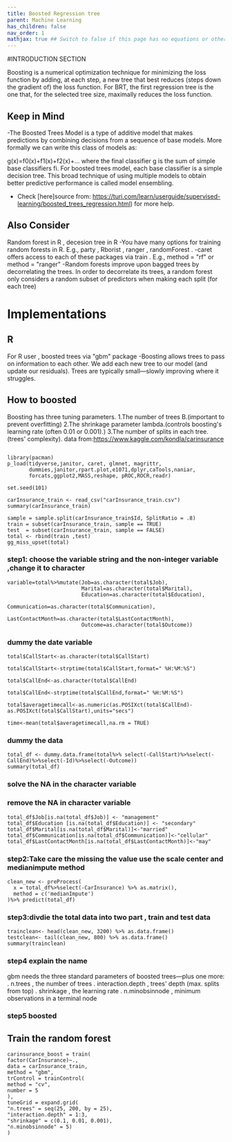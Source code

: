 ```yaml
---
title: Boosted Regression tree
parent: Machine Learning
has_children: false
nav_order: 1
mathjax: true ## Switch to false if this page has no equations or other math rendering.
---
```



#INTRODUCTION SECTION

Boosting is a numerical optimization technique for minimizing the loss function by adding, at each step, a new tree that best reduces (steps down the gradient of) the loss function. For BRT, the first regression tree is the one that, for the selected tree size, maximally reduces the loss function.


## Keep in Mind
-The Boosted Trees Model is a type of additive model that makes predictions by combining decisions from a sequence of base models. More formally we can write this class of models as:

g(x)=f0(x)+f1(x)+f2(x)+...
where the final classifier g is the sum of simple base classifiers fi. For boosted trees model, each base classifier is a simple decision tree. This broad technique of using multiple models to obtain better predictive performance is called model ensembling.
- Check [here]source from: https://turi.com/learn/userguide/supervised-learning/boosted_trees_regression.html) for more help.

## Also Consider

Random forest in R , decesion tree in R
-You have many options for training random forests in R.
E.g., party , Rborist , ranger , randomForest .
-caret offers access to each of these packages via train .
E.g., method = "rf" or method = "ranger"
-Random forests improve upon bagged trees by decorrelating the trees.
In order to decorrelate its trees, a random forest only considers a random
subset of predictors when making each split (for each tree)

# Implementations

## R

For R user , boosted trees via "gbm" package
-Boosting allows trees to pass on information to each other.
We add each new tree to our model (and update our residuals).
Trees are typically small—slowly improving where it struggles.

## How to boosted

Boosting has three tuning parameters.
1.The number of trees B.(important to prevent overfitting)
2.The shrinkage parameter lambda.(controls boosting's learning rate
(often 0.01 or 0.001).)
3.The number of splits in each tree.(trees' complexity).
data from:https://www.kaggle.com/kondla/carinsurance

```

library(pacman)
p_load(tidyverse,janitor, caret, glmnet, magrittr, 
       dummies,janitor,rpart.plot,e1071,dplyr,caTools,naniar,
       forcats,ggplot2,MASS,reshape, pROC,ROCR,readr)

set.seed(101) 

carInsurance_train <- read_csv("carInsurance_train.csv")
summary(carInsurance_train)

sample = sample.split(carInsurance_train$Id, SplitRatio = .8)
train = subset(carInsurance_train, sample == TRUE)
test  = subset(carInsurance_train, sample == FALSE)
total <- rbind(train ,test)
gg_miss_upset(total)
```

### step1: choose the variable string and  the non-integer variable ,change it to character

```
variable=total%>%mutate(Job=as.character(total$Job),
                        Marital=as.character(total$Marital),
                        Education=as.character(total$Education),
                        Communication=as.character(total$Communication),
                        LastContactMonth=as.character(total$LastContactMonth),
                        Outcome=as.character(total$Outcome))
```

### dummy the date variable
```
total$CallStart<-as.character(total$CallStart)

total$CallStart<-strptime(total$CallStart,format=" %H:%M:%S")

total$CallEnd<-as.character(total$CallEnd)

total$CallEnd<-strptime(total$CallEnd,format=" %H:%M:%S")

total$averagetimecall<-as.numeric(as.POSIXct(total$CallEnd)-as.POSIXct(total$CallStart),units="secs")

time<-mean(total$averagetimecall,na.rm = TRUE)
```

### dummy the data
```
total_df <- dummy.data.frame(total%>% select(-CallStart)%>%select(-CallEnd)%>%select(-Id)%>%select(-Outcome))
summary(total_df)
```

### solve the NA in the character variable
### remove the NA in character variable

```
total_df$Job[is.na(total_df$Job)] <- "management"
total_df$Education [is.na(total_df$Education)] <- "secondary"
total_df$Marital[is.na(total_df$Marital)]<-"married"
total_df$Communication[is.na(total_df$Communication)]<-"cellular"
total_df$LastContactMonth[is.na(total_df$LastContactMonth)]<-"may"
```

### step2:Take care the missing the value use the scale center and medianimpute method

```
clean_new <- preProcess(
  x = total_df%>%select(-CarInsurance) %>% as.matrix(),
  method = c('medianImpute')
)%>% predict(total_df)
```

### step3:divdie the total data into two part , train and test data
```
trainclean<- head(clean_new, 3200) %>% as.data.frame()
testclean<- tail(clean_new, 800) %>% as.data.frame()
summary(trainclean)
```


### step4 explain the name 
gbm needs the three standard parameters of boosted trees—plus one more:
. n.trees , the number of trees
. interaction.depth , trees' depth (max. splits from top)
. shrinkage , the learning rate
. n.minobsinnode , minimum observations in a terminal node

### step5 boosted

## Train the random forest
```
carinsurance_boost = train(
factor(CarInsurance)~.,
data = carInsurance_train,
method = "gbm",
trControl = trainControl(
method = "cv",
number = 5
),
tuneGrid = expand.grid(
"n.trees" = seq(25, 200, by = 25),
"interaction.depth" = 1:3,
"shrinkage" = c(0.1, 0.01, 0.001),
"n.minobsinnode" = 5)
)
```
